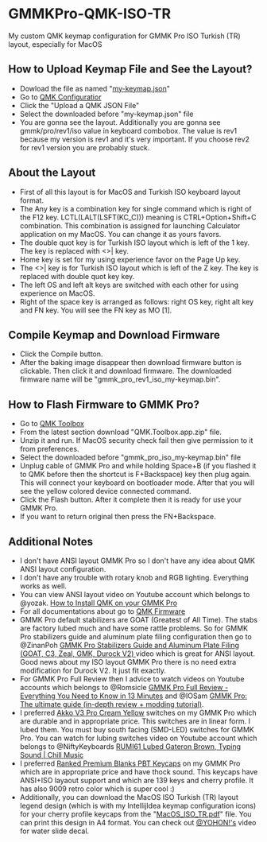 # GMMKPro-QMK-ISO-TR
My custom QMK keymap configuration for GMMK Pro ISO Turkish (TR) layout, especially for MacOS

## How to Upload Keymap File and See the Layout?
- Dowload the file as named "[my-keymap.json](my-keymap.json)"
- Go to [QMK Configuratior][qmk-config]
- Click the "Upload a QMK JSON File"
- Select the downloaded before "my-keymap.json" file
- You are gonna see the layout. Additionally you are gonna see gmmk/pro/rev1/iso value in keyboard combobox. The value is rev1 because my version is rev1 and it's very important. If you choose rev2 for rev1 version you are probably stuck.

## About the Layout
- First of all this layout is for MacOS and Turkish ISO keyboard layout format.
- The Any key is a combination key for single command which is right of the F12 key. LCTL(LALT(LSFT(KC_C))) meaning is CTRL+Option+Shift+C combination. This combination is assigned for launching Calculator application on my MacOS. You can change it as yours favors.
- The double quot key is for Turkish ISO layout which is left of the 1 key. The key is replaced with <>| key.
- Home key is set for my using experience favor on the Page Up key.
- The <>| key is for Turkish ISO layout which is left of the Z key. The key is replaced with double quot key key.
- The left OS and left alt keys are switched with each other for using experience on MacOS.
- Right of the space key is arranged as follows: right OS key, right alt key and FN key. You will see the FN key as MO [1].

## Compile Keymap and Download Firmware
- Click the Compile button.
- After the baking image disappear then download firmware button is clickable. Then click it and download firmware. The downloaded firmware name will be "gmmk_pro_rev1_iso_my-keymap.bin".

## How to Flash Firmware to GMMK Pro?
- Go to [QMK Toolbox][qmk-toolbox]
- From the latest section download "QMK.Toolbox.app.zip" file.
- Unzip it and run. If MacOS security check fail then give permission to it from preferences.
- Select the downloaded before "gmmk_pro_iso_my-keymap.bin" file
- Unplug cable of GMMK Pro and while holding Space+B (if you flashed it to QMK before then the shortcut is F+Backspace) key then plug again. This will connect your keyboard on bootloader mode. After that you will see the yellow colored device connected command.
- Click the Flash button. After it complete then it is ready for use your GMMK Pro.
- If you want to return original then press the FN+Backspace.

## Additional Notes
- I don't have ANSI layout GMMK Pro so I don't have any idea about QMK ANSI layout configuration.
- I don't have any trouble with rotary knob and RGB lighting. Everything works as well.
- You can view ANSI layout video on Youtube account which belongs to @yozak. [How to Install QMK on your GMMK Pro][youtube-yozak]
- For all documentations about go to [QMK Firmware][qmk-docs]
- GMMK Pro default stabilizers are GOAT (Greatest of All Time). The stabs are factory lubed much and have some rattle problems. So for GMMK Pro stabilizers guide and aluminum plate filing configuration then go to @ZinanPoh [GMMK Pro Stabilizers Guide and Aluminum Plate Filing (GOAT, C3, Zeal, GMK, Durock V2)
][youtube-ZinanPoh] video which is great for ANSI layout. Good news about my ISO layout GMMK Pro there is no need extra modification for Durock V2. It just fit exactly.
- For GMMK Pro Full Review then I advice to watch videos on Youtube accounts which belongs to @Romsicle [GMMK Pro Full Review - Everything You Need to Know in 13 Minutes][youtube-Romsicle] and @IOSam [GMMK Pro: The ultimate guide (in-depth review + modding tutorial)][youtube-IOSam].
- I preferred [Akko V3 Pro Cream Yellow][akko-v3-pro-cream-yellow] switches on my GMMK Pro which are durable and in appropriate price. This switches are in linear form. I lubed them. You must buy south facing (SMD-LED) switches for GMMK Pro. You can watch for lubing switches video on Youtube account which belongs to @NiftyKeyboards [RUMI61 Lubed Gateron Brown, Typing Sound | Chill Music][youtube-NiftyKeyboards]
- I preferred [Ranked Premium Blanks PBT Keycaps][ranked-blank-pbt-9009] on my GMMK Pro which are in appropriate price and have thock sound. This keycaps have ANSI+ISO layaout support and which are 139 keys and cherry profile. It has also 9009 retro color which is super cool :)
- Additionally, you can download the MacOS ISO Turkish (TR) layout legend design (which is with my IntellijIdea keymap configuration icons) for your cherry profile keycaps from the "[MacOS_ISO_TR.pdf](MacOS_ISO_TR.pdf)" file. You can print this design in A4 format. You can check out [@YOHON!'s][youtube-yohon] video for water slide decal.

[//]: # (These are reference links used in the body of this note and get stripped out when the markdown processor does its job. There is no need to format nicely because it shouldn't be seen. Thanks SO - http://stackoverflow.com/questions/4823468/store-comments-in-markdown-syntax)

   [qmk-config]: <https://config.qmk.fm/>
   [qmk-toolbox]: <https://github.com/qmk/qmk_toolbox/releases>
   [qmk-docs]: <https://docs.qmk.fm/#/>
   [youtube-yozak]: <https://www.youtube.com/watch?v=MxQeQoUHvEY>
   [youtube-ZinanPoh]: <https://www.youtube.com/watch?v=qkyl5c4EdXg>
   [youtube-Romsicle]: <https://www.youtube.com/watch?v=qiXV0DODAZ0>
   [youtube-IOSam]: <https://www.youtube.com/watch?v=J_axv-TkjkE>
   [youtube-NiftyKeyboards]: <https://www.youtube.com/watch?v=wWjsXOUdQpE>
   [youtube-yohon]: <https://www.youtube.com/watch?v=bnU0FQforaw>
   [akko-v3-pro-cream-yellow]: <https://en.akkogear.com/product/akko-v3-cream-yellow-pro-switch-45pcs>
   [ranked-blank-pbt-9009]: <https://ranked.gg/products/premium-blanks-pbt-keycaps?variant=42689385496797>

   
